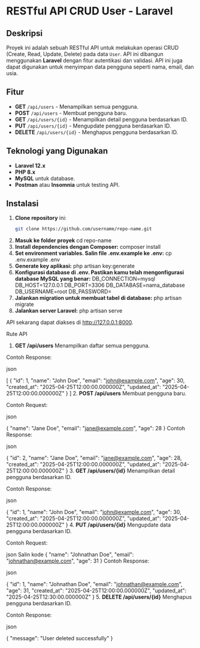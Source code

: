 # RESTful API CRUD User - Laravel

## Deskripsi

Proyek ini adalah sebuah RESTful API untuk melakukan operasi CRUD (Create, Read, Update, Delete) pada data `User`. API ini dibangun menggunakan **Laravel** dengan fitur autentikasi dan validasi. API ini juga dapat digunakan untuk menyimpan data pengguna seperti nama, email, dan usia.

## Fitur

-   **GET** `/api/users` - Menampilkan semua pengguna.
-   **POST** `/api/users` - Membuat pengguna baru.
-   **GET** `/api/users/{id}` - Menampilkan detail pengguna berdasarkan ID.
-   **PUT** `/api/users/{id}` - Mengupdate pengguna berdasarkan ID.
-   **DELETE** `/api/users/{id}` - Menghapus pengguna berdasarkan ID.

## Teknologi yang Digunakan

-   **Laravel 12.x**
-   **PHP 8.x**
-   **MySQL** untuk database.
-   **Postman** atau **Insomnia** untuk testing API.

## Instalasi

1. **Clone repository** ini:
    ```bash
    git clone https://github.com/username/repo-name.git
    ```
2. **Masuk ke folder proyek**
   cd repo-name
3. **Install dependencies dengan Composer:**
   composer install
4. **Set environment variables. Salin file .env.example ke .env:**
   cp .env.example .env
5. **Generate key aplikasi:**
   php artisan key:generate
6. **Konfigurasi database di .env. Pastikan kamu telah mengonfigurasi database MySQL yang benar:**
   DB_CONNECTION=mysql
   DB_HOST=127.0.0.1
   DB_PORT=3306
   DB_DATABASE=nama_database
   DB_USERNAME=root
   DB_PASSWORD=
7. **Jalankan migration untuk membuat tabel di database:**
   php artisan migrate
8. **Jalankan server Laravel:**
   php artisan serve

API sekarang dapat diakses di http://127.0.0.1:8000.

Rute API

1. **GET /api/users**
   Menampilkan daftar semua pengguna.

Contoh Response:

json

[
{
"id": 1,
"name": "John Doe",
"email": "john@example.com",
"age": 30,
"created_at": "2025-04-25T12:00:00.000000Z",
"updated_at": "2025-04-25T12:00:00.000000Z"
}
] 2. **POST /api/users**
Membuat pengguna baru.

Contoh Request:

json

{
"name": "Jane Doe",
"email": "jane@example.com",
"age": 28
}
Contoh Response:

json

{
"id": 2,
"name": "Jane Doe",
"email": "jane@example.com",
"age": 28,
"created_at": "2025-04-25T12:00:00.000000Z",
"updated_at": "2025-04-25T12:00:00.000000Z"
} 3. **GET /api/users/{id}**
Menampilkan detail pengguna berdasarkan ID.

Contoh Response:

json

{
"id": 1,
"name": "John Doe",
"email": "john@example.com",
"age": 30,
"created_at": "2025-04-25T12:00:00.000000Z",
"updated_at": "2025-04-25T12:00:00.000000Z"
} 4. **PUT /api/users/{id}**
Mengupdate data pengguna berdasarkan ID.

Contoh Request:

json
Salin kode
{
"name": "Johnathan Doe",
"email": "johnathan@example.com",
"age": 31
}
Contoh Response:

json

{
"id": 1,
"name": "Johnathan Doe",
"email": "johnathan@example.com",
"age": 31,
"created_at": "2025-04-25T12:00:00.000000Z",
"updated_at": "2025-04-25T12:30:00.000000Z"
} 5. **DELETE /api/users/{id}**
Menghapus pengguna berdasarkan ID.

Contoh Response:

json

{
"message": "User deleted successfully"
}
